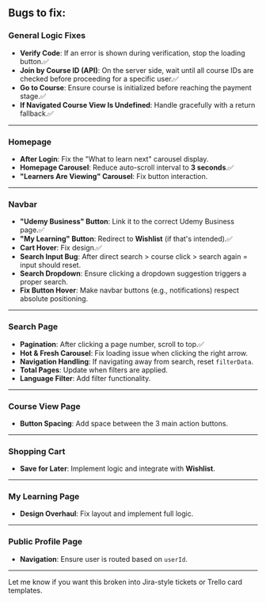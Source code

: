 ## Bugs to fix:

### General Logic Fixes

- **Verify Code**: If an error is shown during verification, stop the loading button.✅
- **Join by Course ID (API)**: On the server side, wait until all course IDs are checked before proceeding for a specific user.✅
- **Go to Course**: Ensure course is initialized before reaching the payment stage.✅
- **If Navigated Course View Is Undefined**: Handle gracefully with a return fallback.✅

---

### Homepage

- **After Login**: Fix the "What to learn next" carousel display.
- **Homepage Carousel**: Reduce auto-scroll interval to **3 seconds**.✅
- **"Learners Are Viewing" Carousel**: Fix button interaction.

---

### Navbar

- **"Udemy Business" Button**: Link it to the correct Udemy Business page.✅
- **"My Learning" Button**: Redirect to **Wishlist** (if that's intended).✅
- **Cart Hover**: Fix design.✅
- **Search Input Bug**: After direct search > course click > search again = input should reset.
- **Search Dropdown**: Ensure clicking a dropdown suggestion triggers a proper search.
- **Fix Button Hover**: Make navbar buttons (e.g., notifications) respect absolute positioning.

---

### Search Page

- **Pagination**: After clicking a page number, scroll to top.✅
- **Hot & Fresh Carousel**: Fix loading issue when clicking the right arrow.
- **Navigation Handling**: If navigating away from search, reset `filterData`.
- **Total Pages**: Update when filters are applied.
- **Language Filter**: Add filter functionality.

---

### Course View Page

- **Button Spacing**: Add space between the 3 main action buttons.

---

### Shopping Cart

- **Save for Later**: Implement logic and integrate with **Wishlist**.

---

### My Learning Page

- **Design Overhaul**: Fix layout and implement full logic.

---

### Public Profile Page

- **Navigation**: Ensure user is routed based on `userId`.

---

Let me know if you want this broken into Jira-style tickets or Trello card templates.

